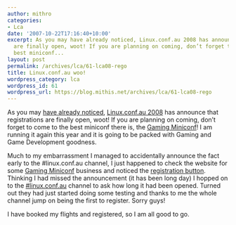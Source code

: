 ```yaml
---
author: mithro
categories:
- Lca
date: '2007-10-22T17:16:40+10:00'
excerpt: As you may have already noticed, Linux.conf.au 2008 has announce that registrations
  are finally open, woot! If you are planning on coming, don’t forget to come to the
  best miniconf...
layout: post
permalink: /archives/lca/61-lca08-rego
title: Linux.conf.au woo!
wordpress_category: lca
wordpress_id: 61
wordpress_url: https://blog.mithis.net/archives/lca/61-lca08-rego
---
```


<div ><p>As you may <a href="http://lists.linux.org.au/pipermail/linux-aus/2007-October/015998.html" title="LCA 08 Announcement">have already noticed</a>, <a href="http://linux.conf.au/" title="Linux.conf.au 2008">Linux.conf.au 2008</a> has announce that registrations are finally open, woot! If you are planning on coming, don’t forget to come to the best miniconf there is, the <a href="http://miniconf.mel8ourne.org/wiki/index.php?title=Gaming">Gaming Miniconf</a>! I am running it again this year and it is going to be packed with Gaming and Game Development goodness.</p><p>Much to my embarrassment I managed to accidentally announce the fact early to the #linux.conf.au channel, I just happened to check the website for some <a href="http://miniconf.mel8ourne.org/wiki/index.php?title=Gaming">Gaming Miniconf</a> business and noticed the <a href="http://linux.conf.au/__data/assets/image/0018/567/register-orange.png">registration button</a>. Thinking I had missed the announcement (it has been long day) I hopped on to the <a href="irc://irc.freenode.org/#linux.conf.au">#linux.conf.au</a> channel to ask how long it had been opened. Turned out they had just started doing some testing and thanks to me the whole channel jump on being the first to register. Sorry guys!</p><p>I have booked my flights and registered, so I am all good to go.</p></div>